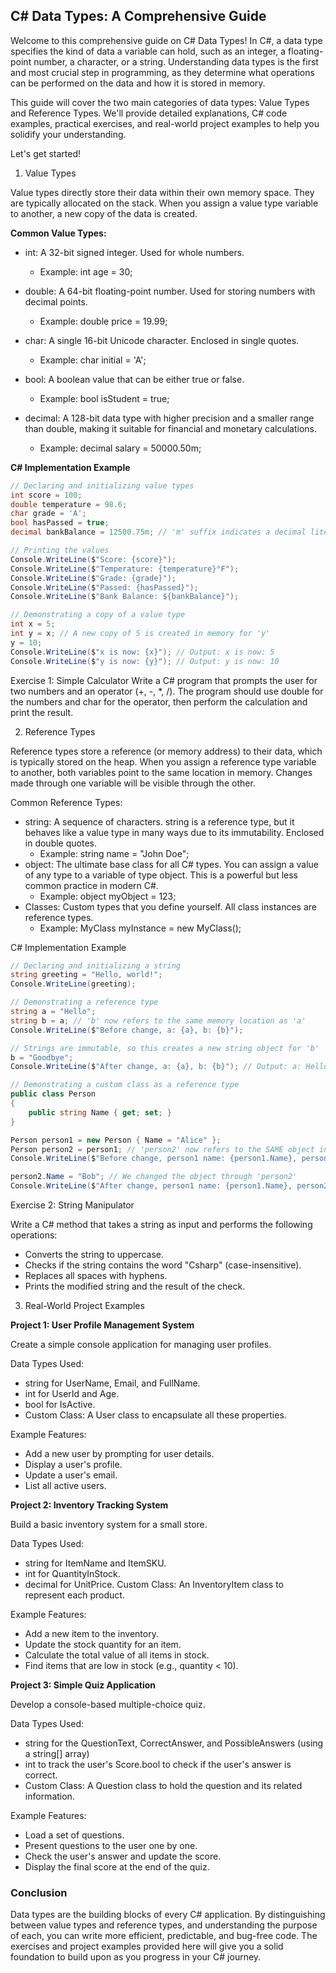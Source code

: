 <!-- create some C# content for a class on the topic of C# data types, include exercises and real world project examples. Output the file into markdown language. -->

## C# Data Types: A Comprehensive Guide
Welcome to this comprehensive guide on C# Data Types! In C#, a data type specifies the kind of data a variable can hold, such as an integer, a floating-point number, a character, or a string. Understanding data types is the first and most crucial step in programming, as they determine what operations can be performed on the data and how it is stored in memory.

This guide will cover the two main categories of data types: Value Types and Reference Types. We'll provide detailed explanations, C# code examples, practical exercises, and real-world project examples to help you solidify your understanding.

Let's get started!

1. Value Types

Value types directly store their data within their own memory space. They are typically allocated on the stack. When you assign a value type variable to another, a new copy of the data is created.

**Common Value Types:**

* int: A 32-bit signed integer. Used for whole numbers.
    * Example: int age = 30;

* double: A 64-bit floating-point number. Used for storing numbers with decimal points.
    * Example: double price = 19.99;
* char: A single 16-bit Unicode character. Enclosed in single quotes.
    * Example: char initial = 'A';
* bool: A boolean value that can be either true or false.
    * Example: bool isStudent = true;
* decimal: A 128-bit data type with higher precision and a smaller range than double, making it suitable for financial and monetary calculations.
    * Example: decimal salary = 50000.50m;

**C# Implementation Example**

```C#
// Declaring and initializing value types
int score = 100;
double temperature = 98.6;
char grade = 'A';
bool hasPassed = true;
decimal bankBalance = 12500.75m; // 'm' suffix indicates a decimal literal

// Printing the values
Console.WriteLine($"Score: {score}");
Console.WriteLine($"Temperature: {temperature}°F");
Console.WriteLine($"Grade: {grade}");
Console.WriteLine($"Passed: {hasPassed}");
Console.WriteLine($"Bank Balance: ${bankBalance}");

// Demonstrating a copy of a value type
int x = 5;
int y = x; // A new copy of 5 is created in memory for 'y'
y = 10;
Console.WriteLine($"x is now: {x}"); // Output: x is now: 5
Console.WriteLine($"y is now: {y}"); // Output: y is now: 10
```

Exercise 1: Simple Calculator
Write a C# program that prompts the user for two numbers and an operator (+, -, *, /). The program should use double for the numbers and char for the operator, then perform the calculation and print the result.

2. Reference Types

Reference types store a reference (or memory address) to their data, which is typically stored on the heap. When you assign a reference type variable to another, both variables point to the same location in memory. Changes made through one variable will be visible through the other.

Common Reference Types:

* string: A sequence of characters. string is a reference type, but it behaves like a value type in many ways due to its immutability. Enclosed in double quotes.
    * Example: string name = "John Doe";
* object: The ultimate base class for all C# types. You can assign a value of any type to a variable of type object. This is a powerful but less common practice in modern C#.
    * Example: object myObject = 123;
* Classes: Custom types that you define yourself. All class instances are reference types.
    * Example: MyClass myInstance = new MyClass();

C# Implementation Example

```C#
// Declaring and initializing a string
string greeting = "Hello, world!";
Console.WriteLine(greeting);

// Demonstrating a reference type
string a = "Hello";
string b = a; // 'b' now refers to the same memory location as 'a'
Console.WriteLine($"Before change, a: {a}, b: {b}");

// Strings are immutable, so this creates a new string object for 'b'
b = "Goodbye";
Console.WriteLine($"After change, a: {a}, b: {b}"); // Output: a: Hello, b: Goodbye

// Demonstrating a custom class as a reference type
public class Person
{
    public string Name { get; set; }
}

Person person1 = new Person { Name = "Alice" };
Person person2 = person1; // 'person2' now refers to the SAME object in memory as 'person1'
Console.WriteLine($"Before change, person1 name: {person1.Name}, person2 name: {person2.Name}");

person2.Name = "Bob"; // We changed the object through 'person2'
Console.WriteLine($"After change, person1 name: {person1.Name}, person2 name: {person2.Name}"); // Output: both names are "Bob"
```

Exercise 2: String Manipulator

Write a C# method that takes a string as input and performs the following operations:

* Converts the string to uppercase.
* Checks if the string contains the word "Csharp" (case-insensitive).
* Replaces all spaces with hyphens.
* Prints the modified string and the result of the check.

3. Real-World Project Examples

**Project 1: User Profile Management System**

Create a simple console application for managing user profiles.

Data Types Used:
* string for UserName, Email, and FullName.
* int for UserId and Age.
* bool for IsActive.
* Custom Class: A User class to encapsulate all these properties.

Example Features:
* Add a new user by prompting for user details.
* Display a user's profile.
* Update a user's email.
* List all active users.

**Project 2: Inventory Tracking System**

Build a basic inventory system for a small store.

Data Types Used:
* string for ItemName and ItemSKU.
* int for QuantityInStock.
* decimal for UnitPrice.
Custom Class: An InventoryItem class to represent each product.

Example Features:
* Add a new item to the inventory.
* Update the stock quantity for an item.
* Calculate the total value of all items in stock.
* Find items that are low in stock (e.g., quantity < 10).

**Project 3: Simple Quiz Application**

Develop a console-based multiple-choice quiz.

Data Types Used:

* string for the QuestionText, CorrectAnswer, and PossibleAnswers (using a string[] array)
* int to track the user's Score.bool to check if the user's answer is correct.
* Custom Class: A Question class to hold the question and its related information.

Example Features:
* Load a set of questions.
* Present questions to the user one by one.
* Check the user's answer and update the score.
* Display the final score at the end of the quiz.

### Conclusion

Data types are the building blocks of every C# application. By distinguishing between value types and reference types, and understanding the purpose of each, you can write more efficient, predictable, and bug-free code. The exercises and project examples provided here will give you a solid foundation to build upon as you progress in your C# journey.